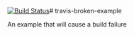[![Build Status](https://travis-ci.org/akshjain83/travis-broken-example.svg?branch=master)](https://travis-ci.org/akshjain83/travis-broken-example)# travis-broken-example

An example that will cause a build failure
